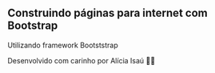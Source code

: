 ## Construindo páginas para internet com Bootstrap

Utilizando framework Bootststrap





Desenvolvido com carinho por Alícia Isaú 💜🚀